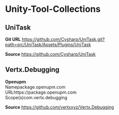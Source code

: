 # Unity-Tool-Collections
## UniTask 
**Git URL** https://github.com/Cysharp/UniTask.git?path=src/UniTask/Assets/Plugins/UniTask  

**Source** https://github.com/Cysharp/UniTask  
## Vertx.Debugging
**Openupm**  
Namepackage.openupm.com  
URLhttps://package.openupm.com  
Scope(s)com.vertx.debugging    

**Source** https://github.com/vertxxyz/Vertx.Debugging  
